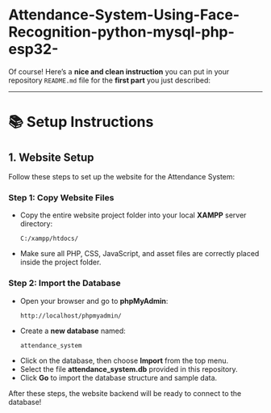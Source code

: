 # Attendance-System-Using-Face-Recognition-python-mysql-php-esp32-

Of course! Here’s a **nice and clean instruction** you can put in your repository `README.md` file for the **first part** you just described:

---

# 📚 Setup Instructions

## 1. Website Setup

Follow these steps to set up the website for the Attendance System:

### Step 1: Copy Website Files
- Copy the entire website project folder into your local **XAMPP** server directory:
  ```
  C:/xampp/htdocs/
  ```
- Make sure all PHP, CSS, JavaScript, and asset files are correctly placed inside the project folder.

### Step 2: Import the Database
- Open your browser and go to **phpMyAdmin**:
  ```
  http://localhost/phpmyadmin/
  ```
- Create a **new database** named:
  ```
  attendance_system
  ```
- Click on the database, then choose **Import** from the top menu.
- Select the file **attendance_system.db** provided in this repository.
- Click **Go** to import the database structure and sample data.

After these steps, the website backend will be ready to connect to the database!

